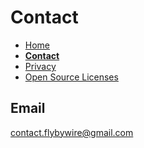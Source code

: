 # Contact

- [Home](https://tomthetank46.github.io/Fly-by-Wire/index)
- **[Contact](https://tomthetank46.github.io/Fly-by-Wire/contact)**
- [Privacy](https://tomthetank46.github.io/Fly-by-Wire/privacy)
- [Open Source Licenses](https://tomthetank46.github.io/Fly-by-Wire/licenses)

## Email
contact.flybywire@gmail.com
